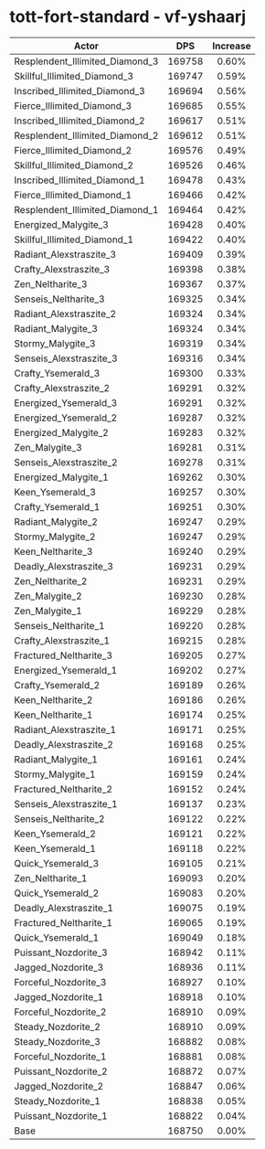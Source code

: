 # tott-fort-standard - vf-yshaarj
| Actor | DPS | Increase |
|---|:---:|:---:|
|Resplendent_Illimited_Diamond_3|169758|0.60%|
|Skillful_Illimited_Diamond_3|169747|0.59%|
|Inscribed_Illimited_Diamond_3|169694|0.56%|
|Fierce_Illimited_Diamond_3|169685|0.55%|
|Inscribed_Illimited_Diamond_2|169617|0.51%|
|Resplendent_Illimited_Diamond_2|169612|0.51%|
|Fierce_Illimited_Diamond_2|169576|0.49%|
|Skillful_Illimited_Diamond_2|169526|0.46%|
|Inscribed_Illimited_Diamond_1|169478|0.43%|
|Fierce_Illimited_Diamond_1|169466|0.42%|
|Resplendent_Illimited_Diamond_1|169464|0.42%|
|Energized_Malygite_3|169428|0.40%|
|Skillful_Illimited_Diamond_1|169422|0.40%|
|Radiant_Alexstraszite_3|169409|0.39%|
|Crafty_Alexstraszite_3|169398|0.38%|
|Zen_Neltharite_3|169367|0.37%|
|Senseis_Neltharite_3|169325|0.34%|
|Radiant_Alexstraszite_2|169324|0.34%|
|Radiant_Malygite_3|169324|0.34%|
|Stormy_Malygite_3|169319|0.34%|
|Senseis_Alexstraszite_3|169316|0.34%|
|Crafty_Ysemerald_3|169300|0.33%|
|Crafty_Alexstraszite_2|169291|0.32%|
|Energized_Ysemerald_3|169291|0.32%|
|Energized_Ysemerald_2|169287|0.32%|
|Energized_Malygite_2|169283|0.32%|
|Zen_Malygite_3|169281|0.31%|
|Senseis_Alexstraszite_2|169278|0.31%|
|Energized_Malygite_1|169262|0.30%|
|Keen_Ysemerald_3|169257|0.30%|
|Crafty_Ysemerald_1|169251|0.30%|
|Radiant_Malygite_2|169247|0.29%|
|Stormy_Malygite_2|169247|0.29%|
|Keen_Neltharite_3|169240|0.29%|
|Deadly_Alexstraszite_3|169231|0.29%|
|Zen_Neltharite_2|169231|0.29%|
|Zen_Malygite_2|169230|0.28%|
|Zen_Malygite_1|169229|0.28%|
|Senseis_Neltharite_1|169220|0.28%|
|Crafty_Alexstraszite_1|169215|0.28%|
|Fractured_Neltharite_3|169205|0.27%|
|Energized_Ysemerald_1|169202|0.27%|
|Crafty_Ysemerald_2|169189|0.26%|
|Keen_Neltharite_2|169186|0.26%|
|Keen_Neltharite_1|169174|0.25%|
|Radiant_Alexstraszite_1|169171|0.25%|
|Deadly_Alexstraszite_2|169168|0.25%|
|Radiant_Malygite_1|169161|0.24%|
|Stormy_Malygite_1|169159|0.24%|
|Fractured_Neltharite_2|169152|0.24%|
|Senseis_Alexstraszite_1|169137|0.23%|
|Senseis_Neltharite_2|169122|0.22%|
|Keen_Ysemerald_2|169121|0.22%|
|Keen_Ysemerald_1|169118|0.22%|
|Quick_Ysemerald_3|169105|0.21%|
|Zen_Neltharite_1|169093|0.20%|
|Quick_Ysemerald_2|169083|0.20%|
|Deadly_Alexstraszite_1|169075|0.19%|
|Fractured_Neltharite_1|169065|0.19%|
|Quick_Ysemerald_1|169049|0.18%|
|Puissant_Nozdorite_3|168942|0.11%|
|Jagged_Nozdorite_3|168936|0.11%|
|Forceful_Nozdorite_3|168927|0.10%|
|Jagged_Nozdorite_1|168918|0.10%|
|Forceful_Nozdorite_2|168910|0.09%|
|Steady_Nozdorite_2|168910|0.09%|
|Steady_Nozdorite_3|168882|0.08%|
|Forceful_Nozdorite_1|168881|0.08%|
|Puissant_Nozdorite_2|168872|0.07%|
|Jagged_Nozdorite_2|168847|0.06%|
|Steady_Nozdorite_1|168838|0.05%|
|Puissant_Nozdorite_1|168822|0.04%|
|Base|168750|0.00%|
